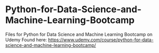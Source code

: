 # Python-for-Data-Science-and-Machine-Learning-Bootcamp
Files for Python for Data Science and Machine Learning Bootcamp on Udemy
Found here: https://www.udemy.com/course/python-for-data-science-and-machine-learning-bootcamp/

